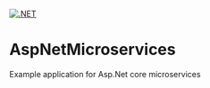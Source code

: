[![.NET](https://github.com/satish860/AspNetMicroservices/actions/workflows/dotnet.yml/badge.svg?branch=main)](https://github.com/satish860/AspNetMicroservices/actions/workflows/dotnet.yml)
# AspNetMicroservices
Example application for Asp.Net core microservices
